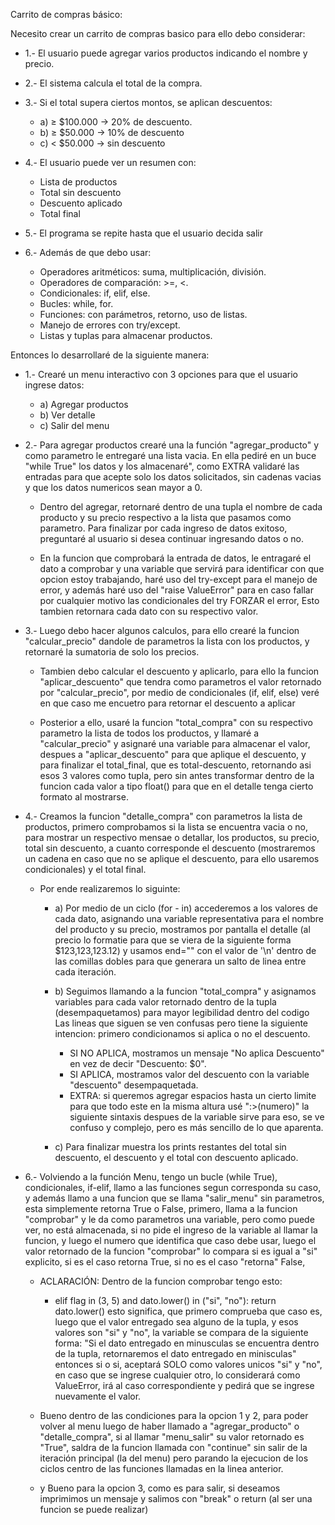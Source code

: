 
Carrito de compras básico:

Necesito crear un carrito de compras basico para ello debo considerar:
- 1.- El usuario puede agregar varios productos indicando el nombre y precio.
- 2.- El sistema calcula el total de la compra.
- 3.- Si el total supera ciertos montos, se aplican descuentos:
  - a) ≥ $100.000 → 20% de descuento.
  - b) ≥ $50.000 → 10% de descuento
  - c) < $50.000 → sin descuento
    
- 4.- El usuario puede ver un resumen con:
    - Lista de productos
    - Total sin descuento
    - Descuento aplicado
    - Total final
      
- 5.- El programa se repite hasta que el usuario decida salir

- 6.- Además de que debo usar:
    - Operadores aritméticos: suma, multiplicación, división.
    - Operadores de comparación: >=, <.
    - Condicionales: if, elif, else.
    - Bucles: while, for.
    - Funciones: con parámetros, retorno, uso de listas.
    - Manejo de errores con try/except.
    - Listas y tuplas para almacenar productos.

Entonces lo desarrollaré de la siguiente manera:

- 1.-  Crearé un menu interactivo con 3 opciones para que el usuario ingrese datos:
  - a) Agregar productos
  - b) Ver detalle
  - c) Salir del menu

- 2.-  Para agregar productos crearé una la función "agregar_producto" y como parametro le entregaré una lista vacia.
    En ella pediré en un buce "while True" los datos y los almacenaré", como EXTRA validaré las entradas para que acepte
    solo los datos solicitados, sin cadenas vacias y que los datos numericos sean mayor a 0.

    - Dentro del agregar, retornaré dentro de una tupla el nombre de cada producto y su precio respectivo a la lista que pasamos como parametro.
    Para finalizar por cada ingreso de datos exitoso, preguntaré al usuario si desea continuar ingresando datos o no.

    - En la funcion que comprobará la entrada de datos, le entragaré el dato a comprobar y una variable que servirá para identificar con que opcion estoy trabajando,
    haré uso del try-except para el manejo de error, y además haré uso del "raise ValueError" para en caso fallar por cualquier motivo las condicionales del try FORZAR el error,
    Esto tambien retornara cada dato con su respectivo valor.

- 3.- Luego debo hacer algunos calculos, para ello crearé la funcion "calcular_precio" dandole de parametros la lista con los productos, y retornaré la sumatoria de solo los precios.

    - Tambien debo calcular el descuento y aplicarlo, para ello la funcion "aplicar_descuento" que tendra como parametros el valor retornado por "calcular_precio", por medio de
    condicionales (if, elif, else) veré en que caso me encuetro para retornar el descuento a aplicar

    - Posterior a ello, usaré la funcion "total_compra" con su respectivo parametro la lista de todos los productos, y llamaré a "calcular_precio" y 
    asignaré una variable para almacenar el valor, despues a "aplicar_descuento" para que aplique el descuento, y para finalizar el total_final, que es total-descuento,
    retornando asi esos 3 valores como tupla, pero sin antes transformar dentro de la funcion cada valor a tipo float() para que en el detalle tenga cierto formato al mostrarse.

- 4.- Creamos la funcion "detalle_compra" con parametros la lista de productos, primero comprobamos si la lista se encuentra vacia o no, para mostrar un respectivo mensae o detallar,
    los productos, su precio, total sin descuento, a cuanto corresponde el descuento (mostraremos un cadena en caso que no se aplique el descuento, 
    para ello usaremos condicionales) y el total final.

    - Por ende realizaremos lo siguinte:
        - a)  Por medio de un ciclo (for - in) accederemos a los valores de cada dato, asignando una variable representativa para el nombre del producto y su precio,
            mostramos por pantalla el detalle (al precio lo formatie para que se viera de la siguiente forma $123,123,123.12) y usamos end="" con el valor de '\n' 
            dentro de las comillas dobles para que generara un salto de linea entre cada iteración.
        - b)  Seguimos llamando a la funcion "total_compra" y asignamos variables para cada valor retornado dentro de la tupla (desempaquetamos) para mayor legibilidad dentro del codigo
            Las lineas que siguen se ven confusas pero tiene la siguiente intencion: primero condicionamos si aplica o no el descuento.
            
            - SI NO APLICA, mostramos un mensaje "No aplica Descuento" en vez de decir "Descuento: $0".
            - SI APLICA, mostramos valor del descuento con la variable "descuento" desempaquetada.
            - EXTRA:  si queremos agregar espacios hasta un cierto limite para que todo este en la misma altura usé ":>(numero)" la siguiente sintaxis despues de la variable sirve para eso,
                    se ve confuso y complejo, pero es más sencillo de lo que aparenta.
        - c)  Para finalizar muestra los prints restantes del total sin descuento, el descuento y el total con descuento aplicado.

- 6.-  Volviendo a la función Menu, tengo un bucle (while True), condicionales, if-elif, llamo a las funciones segun corresponda su caso, y además llamo a una funcion que se llama
    "salir_menu" sin parametros, esta simplemente retorna True o False, primero, llama a la funcion "comprobar" y le da como parametros una variable, 
    pero como puede ver, no está almacenada, si no pide el ingreso de la variable al llamar la funcion, y luego el numero que identifica que caso debe usar,
    luego el valor retornado de la funcion "comprobar" lo compara si es igual a "si" explicito, si es el caso retorna True, si no es el caso "retorna" False,

    - ACLARACIÓN: Dentro de la funcion comprobar tengo esto:
        - elif flag in (3, 5) and dato.lower() in ("si", "no"): return dato.lower()
        esto significa, que primero comprueba que caso es, luego que el valor entregado sea alguno de la tupla, y esos valores son "si" y "no", 
        la variable se compara de la siguiente forma: "Si el dato entregado en minusculas se encuentra dentro de la tupla, retornaremos el dato entregado en minisculas"
        entonces si o si, aceptará SOLO como valores unicos "si" y "no", en caso que se ingrese cualquier otro, lo considerará como ValueError, irá al caso correspondiente 
        y pedirá que se ingrese nuevamente el valor.

    - Bueno dentro de las condiciones para la opcion 1 y 2, para poder volver al menu luego de haber llamado a "agregar_producto" o "detalle_compra", 
    si al llamar "menu_salir" su valor retornado es "True", saldra de la funcion llamada con "continue" sin salir de la iteración principal (la del menu) 
    pero parando la ejecucion de los ciclos centro de las funciones llamadas en la linea anterior.

    - y Bueno para la opcion 3, como es para salir, si deseamos imprimimos un mensaje y salimos con "break" o return (al ser una funcion se puede realizar)   
